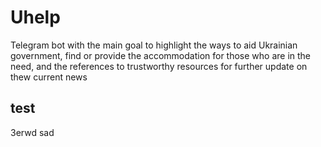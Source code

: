 # Uhelp
Telegram bot with the main goal to highlight the ways to aid Ukrainian government, find or provide the accommodation for those who are in the need, and the references to trustworthy resources for further update on thew current news
## test     
3erwd
sad
